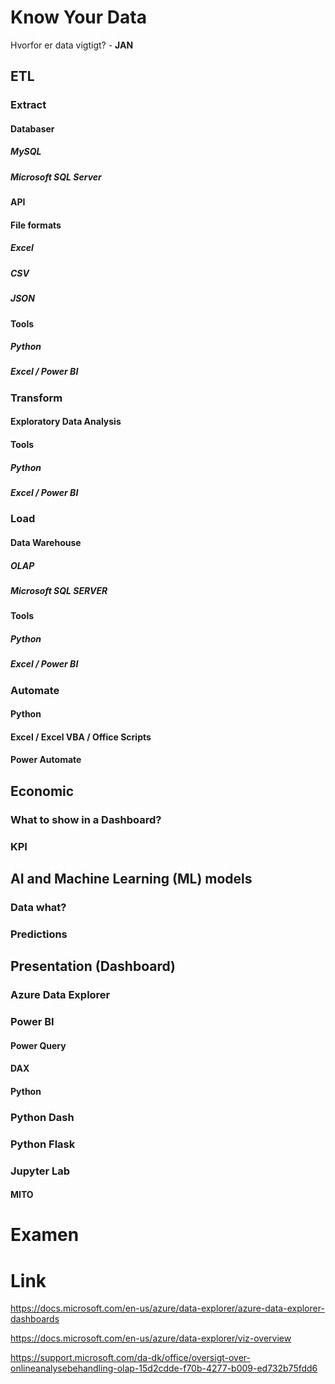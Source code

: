 # Know Your Data
Hvorfor er data vigtigt? - **JAN**


## ETL

### Extract
#### Databaser
##### MySQL
##### Microsoft SQL Server

#### API

#### File formats
##### Excel
##### CSV
##### JSON

#### Tools
##### Python
##### Excel / Power BI

### Transform

#### Exploratory Data Analysis
#### Tools
##### Python
##### Excel / Power BI

### Load

#### Data Warehouse

##### OLAP
##### Microsoft SQL SERVER

#### Tools
##### Python
##### Excel / Power BI

### Automate
#### Python
#### Excel / Excel VBA / Office Scripts
#### Power Automate

## Economic

### What to show in a Dashboard?
### KPI

## AI and Machine Learning (ML) models

### Data what?
### Predictions

## Presentation (Dashboard)

### Azure Data Explorer
### Power BI
#### Power Query
#### DAX
#### Python

### Python Dash

### Python Flask

### Jupyter Lab
#### MITO



# Examen

# Link
https://docs.microsoft.com/en-us/azure/data-explorer/azure-data-explorer-dashboards

https://docs.microsoft.com/en-us/azure/data-explorer/viz-overview

https://support.microsoft.com/da-dk/office/oversigt-over-onlineanalysebehandling-olap-15d2cdde-f70b-4277-b009-ed732b75fdd6

